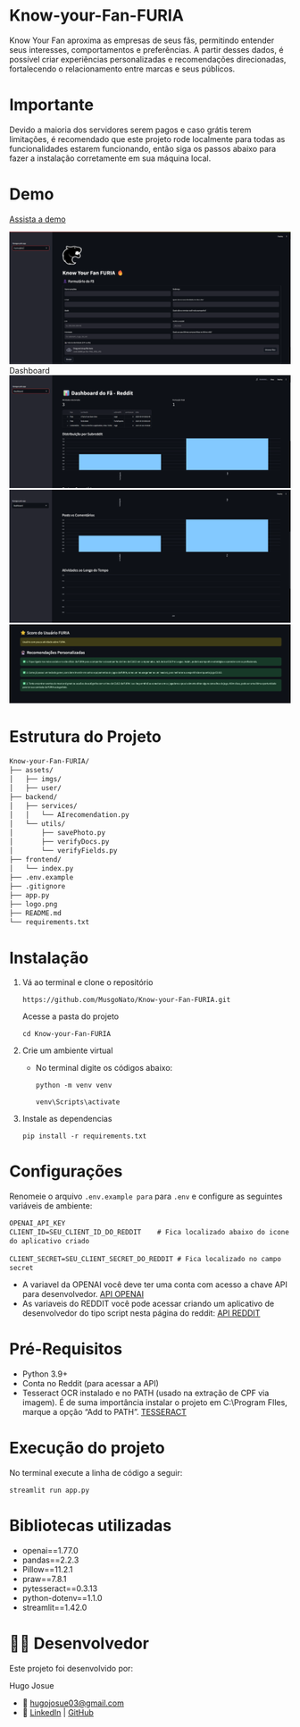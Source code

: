 # Know-your-Fan-FURIA
Know Your Fan aproxima as empresas de seus fãs, permitindo entender seus interesses, comportamentos e preferências. A partir desses dados, é possível criar experiências personalizadas e recomendações direcionadas, fortalecendo o relacionamento entre marcas e seus públicos.

# Importante
Devido a maioria dos servidores serem pagos e caso grátis terem limitações, é recomendado que este projeto rode localmente para todas as funcionalidades estarem funcionando, então siga os passos abaixo para fazer a instalação corretamente em sua máquina local. 

# Demo
[Assista a demo](https://youtu.be/qDmn8GtqL_c)

![1](assets/imgs/demo1.png)
Dashboard
![2](assets/imgs/demo2.png)
![3](assets/imgs/demo3.png)
![4](assets/imgs/demo4.png)

# Estrutura do Projeto
```
Know-your-Fan-FURIA/
├── assets/
│   ├── imgs/
│   ├── user/
├── backend/
│   ├── services/
│   │   └── AIrecomendation.py
│   └── utils/
│       ├── savePhoto.py
│       ├── verifyDocs.py
│       └── verifyFields.py
├── frontend/
│   └── index.py
├── .env.example
├── .gitignore
├── app.py
├── logo.png
├── README.md
└── requirements.txt 
```

# Instalação
1. Vá ao terminal e clone o repositório
    ```
    https://github.com/MusgoNato/Know-your-Fan-FURIA.git
    ``` 
    Acesse a pasta do projeto
    ```
    cd Know-your-Fan-FURIA
    ```
2. Crie um ambiente virtual
    
    - No terminal digite os códigos abaixo:
        
        ```
        python -m venv venv
        ```
        ```
        venv\Scripts\activate
        ```
3. Instale as dependencias
    ```
    pip install -r requirements.txt
    ```

# Configurações
Renomeie o arquivo `.env.example para` para `.env` e configure as seguintes variáveis de ambiente:
```
OPENAI_API_KEY
CLIENT_ID=SEU_CLIENT_ID_DO_REDDIT    # Fica localizado abaixo do icone do aplicativo criado

CLIENT_SECRET=SEU_CLIENT_SECRET_DO_REDDIT # Fica localizado no campo secret
```
- A variavel da OPENAI você deve ter uma conta com acesso a chave API para desenvolvedor. [API OPENAI](https://platform.openai.com/api-keys)
- As variaveis do REDDIT você pode acessar criando um aplicativo de desenvolvedor do tipo script nesta página do reddit: [API REDDIT](https://www.reddit.com/prefs/apps)

# Pré-Requisitos
- Python 3.9+
- Conta no Reddit (para acessar a API)
- Tesseract OCR instalado e no PATH (usado na extração de CPF via imagem). É de suma importância instalar o projeto em C:\Program FIles, marque a opção “Add to PATH”. [TESSERACT](https://tesseract-ocr.github.io/tessdoc/Downloads.html)

# Execução do projeto
No terminal execute a linha de código a seguir:
```
streamlit run app.py
```

# Bibliotecas utilizadas
- openai==1.77.0
- pandas==2.2.3
- Pillow==11.2.1
- praw==7.8.1
- pytesseract==0.3.13
- python-dotenv==1.1.0
- streamlit==1.42.0


# 👨‍💻 Desenvolvedor

Este projeto foi desenvolvido por:

Hugo Josue
- 📧 hugojosue03@gmail.com
- 🔗 [LinkedIn](www.linkedin.com/in/hugo-josue-25246525b) | [GitHub](https://github.com/MusgoNato)